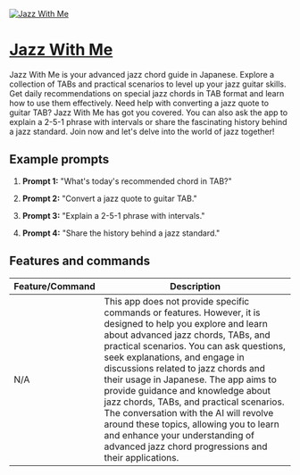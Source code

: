 [![Jazz With Me](https://files.oaiusercontent.com/file-OgAhGcXP3mMQpeMV42tQuza3?se=2123-10-18T04%3A57%3A56Z&sp=r&sv=2021-08-06&sr=b&rscc=max-age%3D31536000%2C%20immutable&rscd=attachment%3B%20filename%3D5d70cc4e-d7c0-4dd8-bd90-ed72c5d82bbf.png&sig=uHE9BguFFlmZWxdw%2B9HNBMPgsbf2QX5iMylVy%2B3DRM4%3D)](https://chat.openai.com/g/g-a1mMYKY94-jazz-with-me)

# [Jazz With Me](https://chat.openai.com/g/g-a1mMYKY94-jazz-with-me)

Jazz With Me is your advanced jazz chord guide in Japanese. Explore a collection of TABs and practical scenarios to level up your jazz guitar skills. Get daily recommendations on special jazz chords in TAB format and learn how to use them effectively. Need help with converting a jazz quote to guitar TAB? Jazz With Me has got you covered. You can also ask the app to explain a 2-5-1 phrase with intervals or share the fascinating history behind a jazz standard. Join now and let's delve into the world of jazz together!

## Example prompts

1. **Prompt 1:** "What's today's recommended chord in TAB?"

2. **Prompt 2:** "Convert a jazz quote to guitar TAB."

3. **Prompt 3:** "Explain a 2-5-1 phrase with intervals."

4. **Prompt 4:** "Share the history behind a jazz standard."


## Features and commands

| Feature/Command | Description |
| --- | --- |
| N/A | This app does not provide specific commands or features. However, it is designed to help you explore and learn about advanced jazz chords, TABs, and practical scenarios. You can ask questions, seek explanations, and engage in discussions related to jazz chords and their usage in Japanese. The app aims to provide guidance and knowledge about jazz chords, TABs, and practical scenarios. The conversation with the AI will revolve around these topics, allowing you to learn and enhance your understanding of advanced jazz chord progressions and their applications. |
